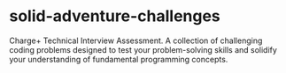 # solid-adventure-challenges
Charge+ Technical Interview Assessment. A collection of challenging coding problems designed to test your problem-solving skills and solidify your understanding of fundamental programming concepts.
